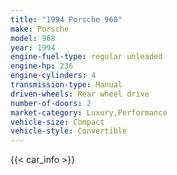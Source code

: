 ```yaml
---
title: "1994 Porsche 968"
make: Porsche
model: 968
year: 1994
engine-fuel-type: regular unleaded
engine-hp: 236
engine-cylinders: 4
transmission-type: Manual
driven-wheels: Rear wheel drive
number-of-doors: 2
market-category: Luxury,Performance
vehicle-size: Compact
vehicle-style: Convertible
---
```


{{< car_info >}}
